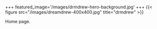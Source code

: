 +++
featured_image='/images/drmdrew-hero-background.jpg'
+++
{{< figure src="/images/dreamdrew-400x400.jpg" title="drmdrew" >}}

Home page.
